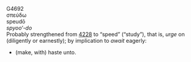 G4692  
σπεύδω  
speudō  
*spyoo‘-do*  
Probably strengthened from [4228](g4228) to “speed” (“study”), that is,
*urge* on (diligently or earnestly); by implication to *await* eagerly:
- (make, with) haste unto.  
